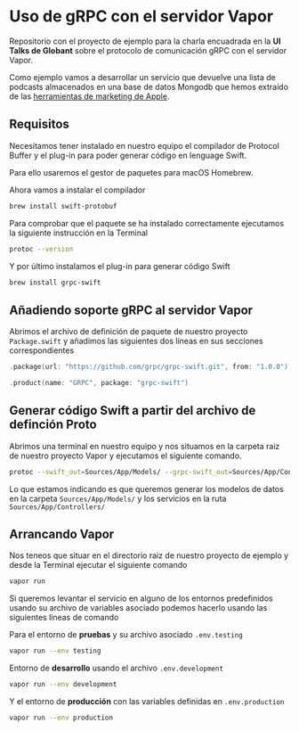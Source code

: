 # Uso de gRPC con el servidor Vapor

Repositorio con el proyecto de ejemplo para la charla encuadrada en la **UI Talks de Globant** sobre el protocolo de comunicación gRPC con el servidor Vapor.

Como ejemplo vamos a desarrollar un servicio que devuelve una lista de podcasts almacenados en una base de datos Mongodb que hemos extraído de las [herramientas de marketing de Apple](https://rss.applemarketingtools.com).

## Requisitos

Necesitamos tener instalado en nuestro equipo el compilador de Protocol Buffer y el plug-in para poder generar código en lenguage Swift.

Para ello usaremos el gestor de paquetes para macOS Homebrew.

Ahora vamos a instalar el compilador

```bash
brew install swift-protobuf
```

Para comprobar que el paquete se ha instalado correctamente ejecutamos la siguiente instrucción en la Terminal

```bash
protoc --version
```

Y por último instalamos el plug-in para generar código Swift

```bash
brew install grpc-swift
```

## Añadiendo soporte gRPC al servidor Vapor

Abrimos el archivo de definición de paquete de nuestro proyecto `Package.swift` y añadimos las siguientes dos líneas en sus secciones correspondientes

```swift
.package(url: "https://github.com/grpc/grpc-swift.git", from: "1.0.0")
```

```swift
.product(name: "GRPC", package: "grpc-swift")
```

## Generar código Swift a partir del archivo de definción Proto

Abrimos una terminal en nuestro equipo y nos situamos en la carpeta raiz de nuestro proyecto Vapor y ejecutamos el siguiente comando.

```bash
protoc --swift_out=Sources/App/Models/ --grpc-swift_out=Sources/App/Controllers/ podcasts.proto
```

Lo que estamos indicando es que queremos generar los modelos de datos en la carpeta `Sources/App/Models/` y los servicios en la ruta `Sources/App/Controllers/`

## Arrancando Vapor

Nos teneos que situar en el directorio raiz de nuestro proyecto de ejemplo y desde la Terminal ejecutar el siguiente comando

```bash
vapor run
```

Si queremos levantar el servicio en alguno de los entornos predefinidos usando su archivo de variables asociado podemos hacerlo usando las siguientes líneas de comando

Para el entorno de **pruebas** y su archivo asociado `.env.testing`
```bash
vapor run --env testing
```

Entorno de **desarrollo** usando el archivo `.env.development`
```bash
vapor run --env development
```

Y el entorno de **producción** con las variables definidas en `.env.production`
```bash
vapor run --env production
```